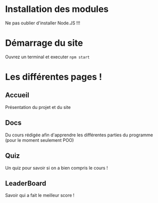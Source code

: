 # Installation des modules

Ne pas oublier d'installer Node.JS !!!

# Démarrage du site

Ouvrez un terminal et executer `npm start`

# Les différentes pages !

## Accueil

Présentation du projet et du site

## Docs

Du cours rédigée afin d'apprendre les différentes parties du programme (pour le moment seulement POO)

## Quiz

Un quiz pour savoir si on a bien compris le cours !

## LeaderBoard

Savoir qui a fait le meilleur score ! 
